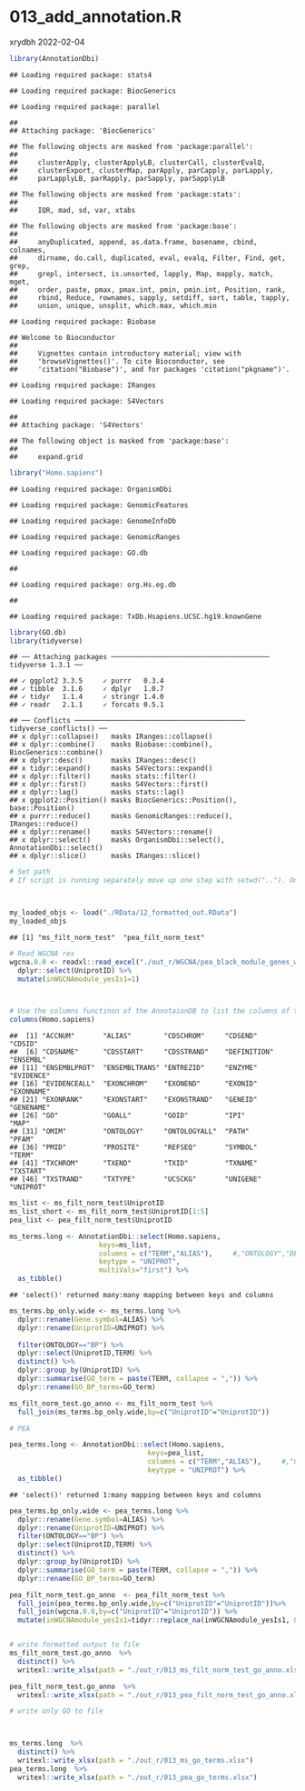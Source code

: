 013\_add\_annotation.R
================
xrydbh
2022-02-04

``` r
library(AnnotationDbi)
```

    ## Loading required package: stats4

    ## Loading required package: BiocGenerics

    ## Loading required package: parallel

    ## 
    ## Attaching package: 'BiocGenerics'

    ## The following objects are masked from 'package:parallel':
    ## 
    ##     clusterApply, clusterApplyLB, clusterCall, clusterEvalQ,
    ##     clusterExport, clusterMap, parApply, parCapply, parLapply,
    ##     parLapplyLB, parRapply, parSapply, parSapplyLB

    ## The following objects are masked from 'package:stats':
    ## 
    ##     IQR, mad, sd, var, xtabs

    ## The following objects are masked from 'package:base':
    ## 
    ##     anyDuplicated, append, as.data.frame, basename, cbind, colnames,
    ##     dirname, do.call, duplicated, eval, evalq, Filter, Find, get, grep,
    ##     grepl, intersect, is.unsorted, lapply, Map, mapply, match, mget,
    ##     order, paste, pmax, pmax.int, pmin, pmin.int, Position, rank,
    ##     rbind, Reduce, rownames, sapply, setdiff, sort, table, tapply,
    ##     union, unique, unsplit, which.max, which.min

    ## Loading required package: Biobase

    ## Welcome to Bioconductor
    ## 
    ##     Vignettes contain introductory material; view with
    ##     'browseVignettes()'. To cite Bioconductor, see
    ##     'citation("Biobase")', and for packages 'citation("pkgname")'.

    ## Loading required package: IRanges

    ## Loading required package: S4Vectors

    ## 
    ## Attaching package: 'S4Vectors'

    ## The following object is masked from 'package:base':
    ## 
    ##     expand.grid

``` r
library("Homo.sapiens")
```

    ## Loading required package: OrganismDbi

    ## Loading required package: GenomicFeatures

    ## Loading required package: GenomeInfoDb

    ## Loading required package: GenomicRanges

    ## Loading required package: GO.db

    ## 

    ## Loading required package: org.Hs.eg.db

    ## 

    ## Loading required package: TxDb.Hsapiens.UCSC.hg19.knownGene

``` r
library(GO.db)
library(tidyverse)
```

    ## ── Attaching packages ─────────────────────────────────────── tidyverse 1.3.1 ──

    ## ✓ ggplot2 3.3.5     ✓ purrr   0.3.4
    ## ✓ tibble  3.1.6     ✓ dplyr   1.0.7
    ## ✓ tidyr   1.1.4     ✓ stringr 1.4.0
    ## ✓ readr   2.1.1     ✓ forcats 0.5.1

    ## ── Conflicts ────────────────────────────────────────── tidyverse_conflicts() ──
    ## x dplyr::collapse()   masks IRanges::collapse()
    ## x dplyr::combine()    masks Biobase::combine(), BiocGenerics::combine()
    ## x dplyr::desc()       masks IRanges::desc()
    ## x tidyr::expand()     masks S4Vectors::expand()
    ## x dplyr::filter()     masks stats::filter()
    ## x dplyr::first()      masks S4Vectors::first()
    ## x dplyr::lag()        masks stats::lag()
    ## x ggplot2::Position() masks BiocGenerics::Position(), base::Position()
    ## x purrr::reduce()     masks GenomicRanges::reduce(), IRanges::reduce()
    ## x dplyr::rename()     masks S4Vectors::rename()
    ## x dplyr::select()     masks OrganismDbi::select(), AnnotationDbi::select()
    ## x dplyr::slice()      masks IRanges::slice()

``` r
# Set path
# If script is running separately move up one step with setwd(".."). Only needed once (for first script run separately).



my_loaded_objs <- load("./RData/12_formatted_out.RData")
my_loaded_objs
```

    ## [1] "ms_filt_norm_test"  "pea_filt_norm_test"

``` r
# Read WGCNA res
wgcna.0.0 <- readxl::read_excel("./out_r/WGCNA/pea_black_module_genes_with_go.xlsx") %>% 
  dplyr::select(UniprotID) %>% 
  mutate(inWGCNAmodule_yesIs1=1)



# Use the columns functinon of the AnnotaionDB to list the columns of the Homosapiens
columns(Homo.sapiens)
```

    ##  [1] "ACCNUM"       "ALIAS"        "CDSCHROM"     "CDSEND"       "CDSID"       
    ##  [6] "CDSNAME"      "CDSSTART"     "CDSSTRAND"    "DEFINITION"   "ENSEMBL"     
    ## [11] "ENSEMBLPROT"  "ENSEMBLTRANS" "ENTREZID"     "ENZYME"       "EVIDENCE"    
    ## [16] "EVIDENCEALL"  "EXONCHROM"    "EXONEND"      "EXONID"       "EXONNAME"    
    ## [21] "EXONRANK"     "EXONSTART"    "EXONSTRAND"   "GENEID"       "GENENAME"    
    ## [26] "GO"           "GOALL"        "GOID"         "IPI"          "MAP"         
    ## [31] "OMIM"         "ONTOLOGY"     "ONTOLOGYALL"  "PATH"         "PFAM"        
    ## [36] "PMID"         "PROSITE"      "REFSEQ"       "SYMBOL"       "TERM"        
    ## [41] "TXCHROM"      "TXEND"        "TXID"         "TXNAME"       "TXSTART"     
    ## [46] "TXSTRAND"     "TXTYPE"       "UCSCKG"       "UNIGENE"      "UNIPROT"

``` r
ms_list <- ms_filt_norm_test$UniprotID
ms_list_short <- ms_filt_norm_test$UniprotID[1:5]
pea_list <- pea_filt_norm_test$UniprotID

ms_terms.long <- AnnotationDbi::select(Homo.sapiens,
                      keys=ms_list,
                      columns = c("TERM","ALIAS"),     #,"ONTOLOGY","DEFINITION"
                      keytype = "UNIPROT",
                      multiVals="first") %>% 
  as_tibble()
```

    ## 'select()' returned many:many mapping between keys and columns

``` r
ms_terms.bp_only.wide <- ms_terms.long %>% 
  dplyr::rename(Gene.symbol=ALIAS) %>% 
  dplyr::rename(UniprotID=UNIPROT) %>% 
  
  filter(ONTOLOGY=="BP") %>% 
  dplyr::select(UniprotID,TERM) %>% 
  distinct() %>% 
  dplyr::group_by(UniprotID) %>% 
  dplyr::summarise(GO_term = paste(TERM, collapse = ",")) %>% 
  dplyr::rename(GO_BP_terms=GO_term)

ms_filt_norm_test.go_anno <- ms_filt_norm_test %>% 
  full_join(ms_terms.bp_only.wide,by=c("UniprotID"="UniprotID"))

# PEA

pea_terms.long <- AnnotationDbi::select(Homo.sapiens,
                                  keys=pea_list,
                                  columns = c("TERM","ALIAS"),     #,"ONTOLOGY","DEFINITION"
                                  keytype = "UNIPROT") %>% 
  as_tibble()
```

    ## 'select()' returned 1:many mapping between keys and columns

``` r
pea_terms.bp_only.wide <- pea_terms.long %>% 
  dplyr::rename(Gene.symbol=ALIAS) %>% 
  dplyr::rename(UniprotID=UNIPROT) %>% 
  filter(ONTOLOGY=="BP") %>% 
  dplyr::select(UniprotID,TERM) %>% 
  distinct() %>% 
  dplyr::group_by(UniprotID) %>% 
  dplyr::summarise(GO_term = paste(TERM, collapse = ",")) %>% 
  dplyr::rename(GO_BP_terms=GO_term)

pea_filt_norm_test.go_anno  <- pea_filt_norm_test %>% 
  full_join(pea_terms.bp_only.wide,by=c("UniprotID"="UniprotID"))%>% 
  full_join(wgcna.0.0,by=c("UniprotID"="UniprotID")) %>% 
  mutate(inWGCNAmodule_yesIs1=tidyr::replace_na(inWGCNAmodule_yesIs1, 0))


# write formatted output to file
ms_filt_norm_test.go_anno  %>%
  distinct() %>% 
  writexl::write_xlsx(path = "./out_r/013_ms_filt_norm_test_go_anno.xlsx")

pea_filt_norm_test.go_anno  %>%
  writexl::write_xlsx(path = "./out_r/013_pea_filt_norm_test_go_anno.xlsx")

# write only GO to file



ms_terms.long  %>%
  distinct() %>% 
  writexl::write_xlsx(path = "./out_r/013_ms_go_terms.xlsx")
pea_terms.long  %>%
  writexl::write_xlsx(path = "./out_r/013_pea_go_terms.xlsx")
```
